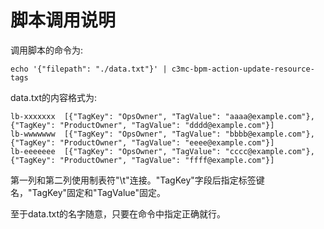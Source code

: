 # 脚本调用说明

调用脚本的命令为:
```
echo '{"filepath": "./data.txt"}' | c3mc-bpm-action-update-resource-tags
```


data.txt的内容格式为:
```
lb-xxxxxxx	[{"TagKey": "OpsOwner", "TagValue": "aaaa@example.com"}, {"TagKey": "ProductOwner", "TagValue": "dddd@example.com"}]
lb-wwwwwww	[{"TagKey": "OpsOwner", "TagValue": "bbbb@example.com"}, {"TagKey": "ProductOwner", "TagValue": "eeee@example.com"}]
lb-eeeeeee	[{"TagKey": "OpsOwner", "TagValue": "cccc@example.com"}, {"TagKey": "ProductOwner", "TagValue": "ffff@example.com"}]
```
第一列和第二列使用制表符"\t"连接。"TagKey"字段后指定标签键名，"TagKey"固定和"TagValue"固定。


至于data.txt的名字随意，只要在命令中指定正确就行。
